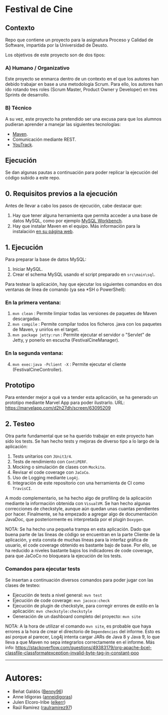 # Festival de Cine

## Contexto

Repo que contiene un proyecto para la asignatura Proceso y Calidad de Software, impartida por la Universidad de Deusto.

Los objetivos de este proyecto son de dos tipos:

### A) Humano / Organizativo

Este proyecto se enmarca dentro de un contexto en el que los autores han debido trabajar en base a una metodología Scrum.
Para ello, los autores han ido rotando tres roles (Scrum Master, Product Owner y Developer) en tres Sprints de 
desarrollo.

### B) Técnico

A su vez, este proyecto ha pretendido ser una excusa para que los alumnos pudieran aprender a manejar las siguientes
tecnologías:

- [Maven](https://maven.apache.org/ "Landing page de Maven").
- Comunicación mediante REST.
- [YouTrack](https://www.jetbrains.com/youtrack/ "Landing page de YouTrack, producto de JetBrains").

## Ejecución

Se dan algunas pautas a continuación para poder replicar la ejecución del código subido a este repo.

## 0. Requisitos previos a la ejecución

Antes de llevar a cabo los pasos de ejecución, cabe destacar que:

1. Hay que tener alguna herramienta que permita acceder a una base de datos MySQL, como por ejemplo 
[MySQL Workbench](https://www.mysql.com/products/workbench/ "Landing page de MySQL Workbench").
2. Hay que instalar Maven en el equipo. Más información para la instalación 
[en su página web](https://maven.apache.org/install.html "URL de ayuda para instalar Maven").

## 1. Ejecución

Para preparar la base de datos MySQL:

1. Iniciar MySQL.
2. Crear el schema MySQL usando el script preparado en `src\main\sql`.

Para testear la aplicación, hay que ejecutar los siguientes comandos en dos ventanas de línea de comando 
(ya sea *SH o PowerShell):

### En la primera ventana:
1. `mvn clean` : Permite limpiar todas las versiones de paquetes de Maven descargadas.
2. `mvn compile` : Permite compilar todos los ficheros .java con los paquetes de Maven, y unirlos en el target.
3. `mvn package jetty:run` : Permite ejecutar el servidor o "Servlet" de Jetty, y ponerlo en escucha 
(FestivalCineManager).

### En la segunda ventana:
4. `mvn exec:java -Pclient -X` : Permite ejecutar el cliente (FestivalCineController).

## Prototipo

Para entender mejor a qué va a tender esta aplicación, se ha generado un prototipo mediante Marvel App para poder 
ilustrarlo. URL: https://marvelapp.com/d2h27dh/screen/63095209

## 2. Testeo

Otra parte fundamental que se ha querido trabajar en este proyecto han sido los tests. Se han hecho tests y mejoras
de diverso tipo a lo largo de la aplicación:
1. Tests unitarios con `JUnit3/4`.
2. Tests de rendimiento con `ContiPERF`.
3. Mocking o simulación de clases con `Mockito`.
4. Revisar el code coverage con `JaCoCo`.
5. Uso de Logging mediante `Log4j`.
6. Integración de este repositorio con una herramienta de CI como `TravisCI`.

A modo complementario, se ha hecho algo de profiling de la aplicación mediante la información obtenida con `VisualVM`.
Se han hecho algunas correcciones de checkstyle, aunque aún quedan unas cuantas pendientes por hacer.
Finalmente, se ha empezado a agregar algo de documentación JavaDoc, que posteriormente es interpretada por el 
plugin `Doxygen`.

NOTA: Se ha hecho una pequeña trampa en esta aplicación. Dado que buena parte de las líneas de código se encuentran
en la parte Cliente de la aplicación, y esta consta de muchas líneas para la interfaz gráfica de usuario, el code
coverage obtenido es bastante bajo de base. Por ello, se ha reducido a niveles bastante bajos los indicadores de
code coverage, para que JaCoCo no bloqueara la ejecución de los tests.

### Comandos para ejecutar tests

Se insertan a continuación diversos comandos para poder jugar con las clases de testeo:

- Ejecución de tests a nivel general: ```mvn test```
- Ejecución de code coverage: ```mvn jacoco:check```
- Ejecución de plugin de checkstyle, para corregir errores de estilo en la aplicación: ```mvn checkstyle:checkstyle```
- Generación de un dashboard completo del proyecto: ```mvn site```

NOTA: A la hora de utilizar el comando `mvn site`, es probable que haya errores a la hora de crear el directorio de
`Dependencies` del informe. Esto es así porque al parecer, Log4j intenta cargar JARs de Java 8 y Java 9, lo que
lleva a que Maven no sepa integrarlos correctamente en el informe. Más info: 
https://stackoverflow.com/questions/49383179/org-apache-bcel-classfile-classformatexception-invalid-byte-tag-in-constant-poo
_____

# Autores:

- Beñat Galdós ([Benny96](https://github.com/Benny96 "Perfil de GitHub de Beñat Galdós"))
- Anne Idigoras ([anneidigoras](https://github.com/anneidigoras "Perfil de GitHub de Anne Idigoras"))
- Julen Elcoro-Iribe ([elkerr](https://github.com/Elkerr "Perfil de GitHub de Julen Elcoro-Iribe"))
- Raúl Ramirez ([raulramirez97](https://github.com/raulramirez97 "Perfil de GitHub de Raúl Ramirez"))
